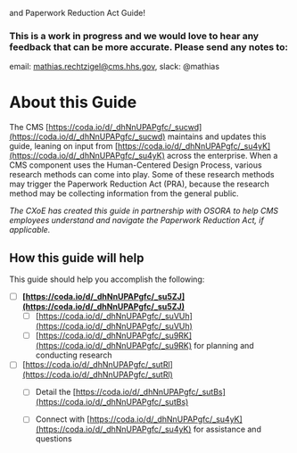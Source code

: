  and Paperwork Reduction Act Guide!

### This is a work in progress and we would love to hear any feedback that can be more accurate. Please send any notes to:  
  
email: [mathias.rechtzigel@cms.hhs.gov](mathias.rechtzigel@cms.hhs.gov), slack: @mathias

# About this Guide

The CMS [https://coda.io/d/_dhNnUPAPgfc/_sucwd](https://coda.io/d/_dhNnUPAPgfc/_sucwd)  maintains and updates this guide, leaning on input from [https://coda.io/d/_dhNnUPAPgfc/_su4yK](https://coda.io/d/_dhNnUPAPgfc/_su4yK) across the enterprise. When a CMS component uses the Human-Centered Design Process, various research methods can come into play.  Some of these research methods may trigger the Paperwork Reduction Act (PRA), because the research method may be collecting information from the general public.  

*The CXoE has created this guide in partnership with OSORA to help CMS employees understand and navigate the Paperwork Reduction Act, if applicable.*

## How this guide will help

This guide should help you accomplish the following:

- [ ] **[https://coda.io/d/_dhNnUPAPgfc/_su5ZJ](https://coda.io/d/_dhNnUPAPgfc/_su5ZJ)** 
  - [ ] [https://coda.io/d/_dhNnUPAPgfc/_suVUh](https://coda.io/d/_dhNnUPAPgfc/_suVUh) 
  - [ ] [https://coda.io/d/_dhNnUPAPgfc/_su9RK](https://coda.io/d/_dhNnUPAPgfc/_su9RK) for planning and conducting research
- [ ] [https://coda.io/d/_dhNnUPAPgfc/_sutRl](https://coda.io/d/_dhNnUPAPgfc/_sutRl) 
  - [ ] Detail the [https://coda.io/d/_dhNnUPAPgfc/_sutBs](https://coda.io/d/_dhNnUPAPgfc/_sutBs) 
  - [ ] Connect with [https://coda.io/d/_dhNnUPAPgfc/_su4yK](https://coda.io/d/_dhNnUPAPgfc/_su4yK) for assistance and questions



